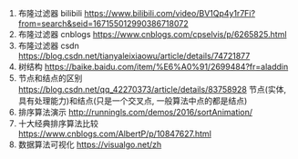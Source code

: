 1. 布隆过滤器 bilibili https://www.bilibili.com/video/BV1Qp4y1r7Fi?from=search&seid=167155012990386718072
2. 布隆过滤器 cnblogs https://www.cnblogs.com/cpselvis/p/6265825.html
3. 布隆过滤器 csdn https://blog.csdn.net/tianyaleixiaowu/article/details/74721877
4. 树结构 https://baike.baidu.com/item/%E6%A0%91/2699484?fr=aladdin
5. 节点和结点的区别 https://blog.csdn.net/qq_42270373/article/details/83758928 节点(实体, 具有处理能力)和结点(只是一个交叉点, 一般算法中点的都是结点)
6. 排序算法演示 http://runningls.com/demos/2016/sortAnimation/
7. 十大经典排序算法比较 https://www.cnblogs.com/AlbertP/p/10847627.html
8. 数据算法可视化 https://visualgo.net/zh
